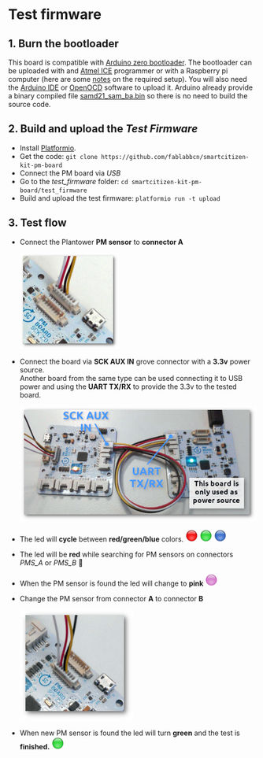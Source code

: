 # Test firmware

## 1. Burn the bootloader

This board is compatible with [Arduino zero bootloader](https://github.com/arduino/ArduinoCore-samd/tree/master/bootloaders/zero). The bootloader can be uploaded with and [Atmel ICE](https://www.microchip.com/DevelopmentTools/ProductDetails.aspx?PartNO=ATATMEL-ICE) programmer or with a Raspberry pi computer (here are some [notes](https://hackmd.io/_zWIF3lpT9u82JZmDTz0qA?both#Uploading-Arduino-original-bootloader) on the required setup). You will also need the [Arduino IDE](https://www.arduino.cc/en/Main/Software) or [OpenOCD](http://openocd.org/) software to upload it.
Arduino already provide a binary compiled file [samd21_sam_ba.bin](https://github.com/arduino/ArduinoCore-samd/blob/master/bootloaders/zero/samd21_sam_ba.bin) so there is no need to build the source code.

## 2. Build and upload the _Test Firmware_

* Install [Platformio](http://platformio.org/).
* Get the code: `git clone https://github.com/fablabbcn/smartcitizen-kit-pm-board`
* Connect the PM board via _USB_
* Go to the _test_firmware_ folder: `cd smartcitizen-kit-pm-board/test_firmware`
* Build and upload the test firmware: `platformio run -t upload`

## 3. Test flow

* Connect the Plantower **PM sensor** to **connector A**

	![](images/2.png)

* Connect the board via **SCK AUX IN** grove connector with a **3.3v** power source.  
Another board from the same type can be used connecting it to USB power and using the **UART TX/RX** to provide the 3.3v to the tested board.

	![](images/1.png)

* The led will **cycle** between **red/green/blue** colors. ![](images/red.png) ![](images/green.png) ![](images/blue.png)
* The led will be **red** while searching for PM sensors on connectors _PMS_A_ or _PMS_B_ :red_circle:
* When the PM sensor is found the led will change to **pink** ![](images/pink.png)
* Change the PM sensor from connector **A** to connector **B**

    ![](images/3.png)

* When new PM sensor is found the led will turn **green** and the test is **finished.** ![](images/green.png)
